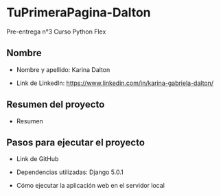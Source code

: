 # TuPrimeraPagina-Dalton
Pre-entrega n°3 Curso Python Flex

## Nombre

- Nombre y apellido: Karina Dalton

- Link de LinkedIn: https://www.linkedin.com/in/karina-gabriela-dalton/

## Resumen del proyecto

- Resumen

## Pasos para ejecutar el proyecto

- Link de GitHub

- Dependencias utilizadas: Django 5.0.1

- Cómo ejecutar la aplicación web en el servidor local
